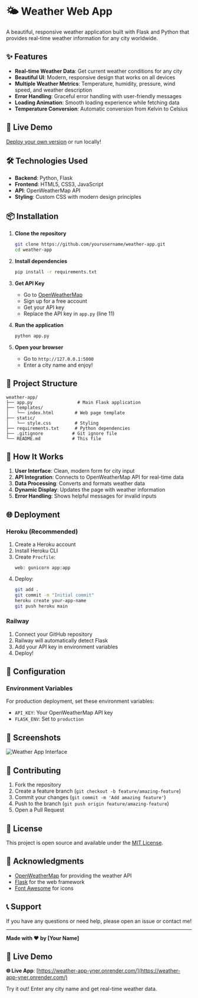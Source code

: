 # 🌤️ Weather Web App

A beautiful, responsive weather application built with Flask and Python that provides real-time weather information for any city worldwide.

## ✨ Features

- **Real-time Weather Data**: Get current weather conditions for any city
- **Beautiful UI**: Modern, responsive design that works on all devices
- **Multiple Weather Metrics**: Temperature, humidity, pressure, wind speed, and weather description
- **Error Handling**: Graceful error handling with user-friendly messages
- **Loading Animation**: Smooth loading experience while fetching data
- **Temperature Conversion**: Automatic conversion from Kelvin to Celsius

## 🚀 Live Demo

[Deploy your own version](#deployment) or run locally!

## 🛠️ Technologies Used

- **Backend**: Python, Flask
- **Frontend**: HTML5, CSS3, JavaScript
- **API**: OpenWeatherMap API
- **Styling**: Custom CSS with modern design principles

## 📦 Installation

1. **Clone the repository**
   ```bash
   git clone https://github.com/yourusername/weather-app.git
   cd weather-app
   ```

2. **Install dependencies**
   ```bash
   pip install -r requirements.txt
   ```

3. **Get API Key**
   - Go to [OpenWeatherMap](https://openweathermap.org/api)
   - Sign up for a free account
   - Get your API key
   - Replace the API key in `app.py` (line 11)

4. **Run the application**
   ```bash
   python app.py
   ```

5. **Open your browser**
   - Go to `http://127.0.0.1:5000`
   - Enter a city name and enjoy!

## 📁 Project Structure

```
weather-app/
├── app.py                 # Main Flask application
├── templates/
│   └── index.html        # Web page template
├── static/
│   └── style.css         # Styling
├── requirements.txt      # Python dependencies
├── .gitignore           # Git ignore file
└── README.md            # This file
```

## 🎯 How It Works

1. **User Interface**: Clean, modern form for city input
2. **API Integration**: Connects to OpenWeatherMap API for real-time data
3. **Data Processing**: Converts and formats weather data
4. **Dynamic Display**: Updates the page with weather information
5. **Error Handling**: Shows helpful messages for invalid inputs

## 🌐 Deployment

### Heroku (Recommended)
1. Create a Heroku account
2. Install Heroku CLI
3. Create `Procfile`:
   ```
   web: gunicorn app:app
   ```
4. Deploy:
   ```bash
   git add .
   git commit -m "Initial commit"
   heroku create your-app-name
   git push heroku main
   ```

### Railway
1. Connect your GitHub repository
2. Railway will automatically detect Flask
3. Add your API key in environment variables
4. Deploy!

## 🔧 Configuration

### Environment Variables
For production deployment, set these environment variables:
- `API_KEY`: Your OpenWeatherMap API key
- `FLASK_ENV`: Set to `production`

## 📱 Screenshots

![Weather App Interface](screenshot.png)

## 🤝 Contributing

1. Fork the repository
2. Create a feature branch (`git checkout -b feature/amazing-feature`)
3. Commit your changes (`git commit -m 'Add amazing feature'`)
4. Push to the branch (`git push origin feature/amazing-feature`)
5. Open a Pull Request

## 📄 License

This project is open source and available under the [MIT License](LICENSE).

## 🙏 Acknowledgments

- [OpenWeatherMap](https://openweathermap.org/) for providing the weather API
- [Flask](https://flask.palletsprojects.com/) for the web framework
- [Font Awesome](https://fontawesome.com/) for icons

## 📞 Support

If you have any questions or need help, please open an issue or contact me!

---

**Made with ❤️ by [Your Name]**


## 🚀 Live Demo

**🌐 Live App**: [https://weather-app-yner.onrender.com/](https://weather-app-yner.onrender.com/)

Try it out! Enter any city name and get real-time weather data.

